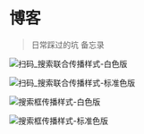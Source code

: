 # 博客
> 日常踩过的坑
> 备忘录

![扫码_搜索联合传播样式-白色版](https://tva1.sinaimg.cn/large/007S8ZIlly1ge6wvxn2jjj31bi0hc0vk.jpg)

![扫码_搜索联合传播样式-标准色版](https://tva1.sinaimg.cn/large/007S8ZIlly1ge6ww8j8btj31bi0hcn07.jpg)

![搜索框传播样式-白色版](https://tva1.sinaimg.cn/large/007S8ZIlly1ge6wwcirptj31ks0903zu.jpg)

![搜索框传播样式-标准色版](https://tva1.sinaimg.cn/large/007S8ZIlly1ge6woxged6j31ks090mym.jpg)